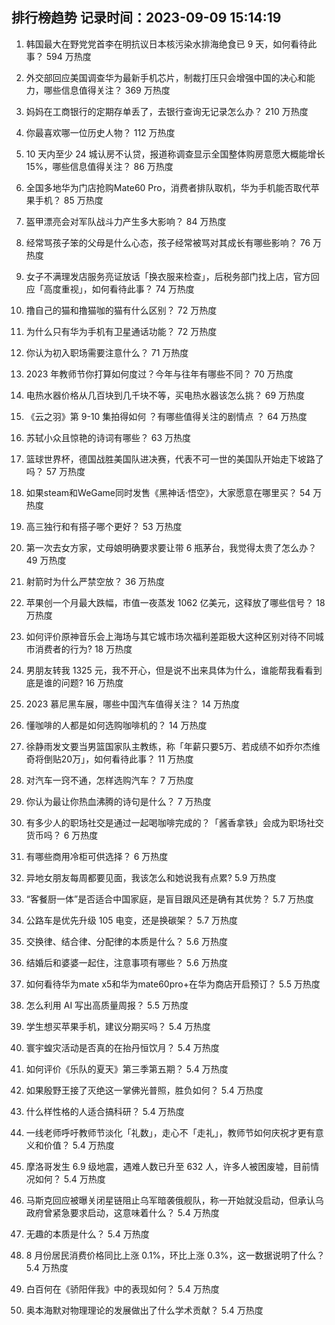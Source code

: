 
## 排行榜趋势 记录时间：2023-09-09 15:14:19
  
  1. 韩国最大在野党党首李在明抗议日本核污染水排海绝食已 9 天，如何看待此事？ 594 万热度
    
  2. 外交部回应美国调查华为最新手机芯片，制裁打压只会增强中国的决心和能力，哪些信息值得关注？ 369 万热度
    
  3. 妈妈在工商银行的定期存单丢了，去银行查询无记录怎么办？ 210 万热度
    
  4. 你最喜欢哪一位历史人物？ 112 万热度
    
  5. 10 天内至少 24 城认房不认贷，报道称调查显示全国整体购房意愿大概能增长15%，哪些信息值得关注？ 86 万热度
    
  6. 全国多地华为门店抢购Mate60 Pro，消费者排队取机，华为手机能否取代苹果手机？ 85 万热度
    
  7. 盔甲漂亮会对军队战斗力产生多大影响？ 84 万热度
    
  8. 经常骂孩子笨的父母是什么心态，孩子经常被骂对其成长有哪些影响？ 76 万热度
    
  9. 女子不满理发店服务亮证放话「换衣服来检查」，后税务部门找上店，官方回应「高度重视」，如何看待此事？ 74 万热度
    
  10. 撸自己的猫和撸猫咖的猫有什么区别？ 72 万热度
    
  11. 为什么只有华为手机有卫星通话功能？ 72 万热度
    
  12. 你认为初入职场需要注意什么？ 71 万热度
    
  13. 2023 年教师节你打算如何度过？今年与往年有哪些不同？ 70 万热度
    
  14. 电热水器价格从几百块到几千块不等，买电热水器该怎么挑？ 69 万热度
    
  15. 《云之羽》第 9-10 集拍得如何 ？有哪些值得关注的剧情点 ？ 64 万热度
    
  16. 苏轼小众且惊艳的诗词有哪些？ 63 万热度
    
  17. 篮球世界杯，德国战胜美国队进决赛，代表不可一世的美国队开始走下坡路了吗？ 57 万热度
    
  18. 如果steam和WeGame同时发售《黑神话·悟空》，大家愿意在哪里买？ 54 万热度
    
  19. 高三独行和有搭子哪个更好？ 53 万热度
    
  20. 第一次去女方家，丈母娘明确要求要让带 6 瓶茅台，我觉得太贵了怎么办？ 49 万热度
    
  21. 射箭时为什么严禁空放？ 36 万热度
    
  22. 苹果创一个月最大跌幅，市值一夜蒸发 1062 亿美元，这释放了哪些信号？ 18 万热度
    
  23. 如何评价原神音乐会上海场与其它城市场次福利差距极大这种区别对待不同城市消费者的行为? 18 万热度
    
  24. 男朋友转我 1325 元，我不开心，但是说不出来具体为什么，谁能帮我看看到底是谁的问题? 16 万热度
    
  25. 2023 慕尼黑车展，哪些中国汽车值得关注？ 14 万热度
    
  26. 懂咖啡的人都是如何选购咖啡机的？ 14 万热度
    
  27. 徐静雨发文要当男篮国家队主教练，称「年薪只要5万、若成绩不如乔尔杰维奇将倒贴20万」，如何看待此事？ 11 万热度
    
  28. 对汽车一窍不通，怎样选购汽车？ 7 万热度
    
  29. 你认为最让你热血沸腾的诗句是什么？ 7 万热度
    
  30. 有多少人的职场社交是通过一起喝咖啡完成的？「酱香拿铁」会成为职场社交货币吗？ 6 万热度
    
  31. 有哪些商用冷柜可供选择？ 6 万热度
    
  32. 异地女朋友每周都要见面，我该怎么和她说我有点累? 5.9 万热度
    
  33. “客餐厨一体”是否适合中国家庭，是盲目跟风还是确有其优势？ 5.7 万热度
    
  34. 公路车是优先升级 105 电变，还是换碳架？ 5.7 万热度
    
  35. 交换律、结合律、分配律的本质是什么？ 5.6 万热度
    
  36. 结婚后和婆婆一起住，注意事项有哪些？ 5.6 万热度
    
  37. 如何看待华为mate x5和华为mate60pro+在华为商店开启预订？ 5.5 万热度
    
  38. 怎么利用 AI 写出高质量周报？ 5.5 万热度
    
  39. 学生想买苹果手机，建议分期买吗？ 5.4 万热度
    
  40. 寰宇蝗灾活动是否真的在抬丹恒饮月？ 5.4 万热度
    
  41. 如何评价《乐队的夏天》第三季第五期？ 5.4 万热度
    
  42. 如果殷野王接了灭绝这一掌佛光普照，胜负如何？ 5.4 万热度
    
  43. 什么样性格的人适合搞科研？ 5.4 万热度
    
  44. 一线老师呼吁教师节淡化「礼数」，走心不「走礼」，教师节如何庆祝才更有意义和价值？ 5.4 万热度
    
  45. 摩洛哥发生 6.9 级地震，遇难人数已升至 632 人，许多人被困废墟，目前情况如何？ 5.4 万热度
    
  46. 马斯克回应被曝关闭星链阻止乌军暗袭俄舰队，称一开始就没启动，但承认乌政府曾紧急要求启动，这意味着什么？ 5.4 万热度
    
  47. 无趣的本质是什么？ 5.4 万热度
    
  48. 8 月份居民消费价格同比上涨 0.1%，环比上涨 0.3%，这一数据说明了什么？ 5.4 万热度
    
  49. 白百何在《骄阳伴我》中的表现如何？ 5.4 万热度
    
  50. 奥本海默对物理理论的发展做出了什么学术贡献？ 5.4 万热度
    